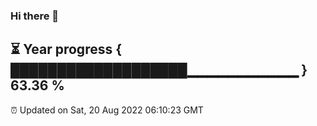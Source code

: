 ### Hi there 👋
⏳ Year progress { ███████████████████▁▁▁▁▁▁▁▁▁▁▁ } 63.36 %
---
⏰ Updated on Sat, 20 Aug 2022 06:10:23 GMT


